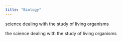 ```yaml
---
title: "Biology"
---
```

science dealing with the study of living organisms

the science dealing with the study of living organisms

